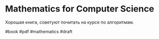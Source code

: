 # Mathematics for Computer Science

Хорошая книга, советуют почитать на курсе по алгоритмам.

#book #pdf #mathematics
#draft